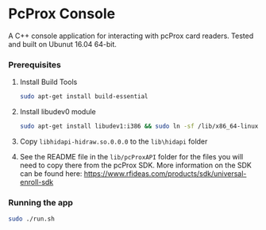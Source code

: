 # PcProx Console

A C++ console application for interacting with pcProx card readers. Tested and built on Ubunut 16.04 64-bit.

### Prerequisites

1. Install Build Tools

    ```bash
    sudo apt-get install build-essential
    ```

2. Install libudev0 module

    ```bash
    sudo apt-get install libudev1:i386 && sudo ln -sf /lib/x86_64-linux-gnu/libudev.so.1 /lib/x86_64-linux-gnu/libudev.so.0
    ```

3. Copy `libhidapi-hidraw.so.0.0.0` to the `lib\hidapi` folder

4. See the README file in the `lib/pcProxAPI` folder for the files you will need to copy there from the pcProx SDK. More information on the SDK can be found here: https://www.rfideas.com/products/sdk/universal-enroll-sdk

### Running the app

```bash
sudo ./run.sh
```
